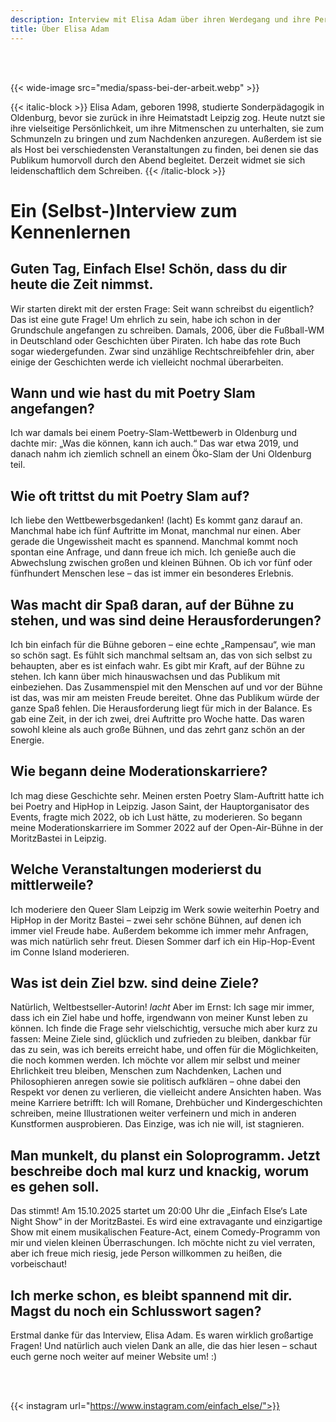```yaml
---
description: Interview mit Elisa Adam über ihren Werdegang und ihre Person.
title: Über Elisa Adam
---
```


</br>
</br>


{{< wide-image src="media/spass-bei-der-arbeit.webp" >}}

{{< italic-block >}}
Elisa Adam, geboren 1998, studierte Sonderpädagogik in Oldenburg, bevor sie zurück in ihre Heimatstadt Leipzig zog.
Heute nutzt sie ihre vielseitige Persönlichkeit, um ihre Mitmenschen zu unterhalten, sie zum Schmunzeln zu bringen und zum Nachdenken anzuregen. 
Außerdem ist sie als Host bei verschiedensten Veranstaltungen zu finden, bei denen sie das Publikum humorvoll durch den Abend begleitet.
Derzeit widmet sie sich leidenschaftlich dem Schreiben.
{{< /italic-block >}}

# Ein (Selbst-)Interview zum Kennenlernen

## Guten Tag, Einfach Else! Schön, dass du dir heute die Zeit nimmst.
Wir starten direkt mit der ersten Frage: Seit wann schreibst du eigentlich? Das ist eine gute Frage! Um ehrlich zu sein, habe ich schon in der Grundschule angefangen zu schreiben.
Damals, 2006, über die Fußball-WM in Deutschland oder Geschichten über Piraten. Ich habe das rote Buch sogar wiedergefunden.
Zwar sind unzählige Rechtschreibfehler drin, aber einige der Geschichten werde ich vielleicht nochmal überarbeiten.

## Wann und wie hast du mit Poetry Slam angefangen?
Ich war damals bei einem Poetry-Slam-Wettbewerb in Oldenburg und dachte mir: „Was die können, kann ich auch.“
Das war etwa 2019, und danach nahm ich ziemlich schnell an einem Öko-Slam der Uni Oldenburg teil.

## Wie oft trittst du mit Poetry Slam auf?
Ich liebe den Wettbewerbsgedanken! (lacht) Es kommt ganz darauf an.
Manchmal habe ich fünf Auftritte im Monat, manchmal nur einen.
Aber gerade die Ungewissheit macht es spannend. Manchmal kommt noch spontan eine Anfrage, und dann freue ich mich. Ich genieße auch die Abwechslung zwischen großen und kleinen Bühnen. Ob ich vor fünf oder fünfhundert Menschen lese – das ist immer ein besonderes Erlebnis.

## Was macht dir Spaß daran, auf der Bühne zu stehen, und was sind deine Herausforderungen?
Ich bin einfach für die Bühne geboren – eine echte „Rampensau“, wie man so schön sagt. Es fühlt sich manchmal seltsam an, das von sich selbst zu behaupten, aber es ist einfach wahr. Es gibt mir Kraft, auf der Bühne zu stehen. Ich kann über mich hinauswachsen und das Publikum mit einbeziehen. Das Zusammenspiel mit den Menschen auf und vor der Bühne ist das, was mir am meisten Freude bereitet. Ohne das Publikum würde der ganze Spaß fehlen. Die Herausforderung liegt für mich in der Balance. Es gab eine Zeit, in der ich zwei, drei Auftritte pro Woche hatte. Das waren sowohl kleine als auch große Bühnen, und das zehrt ganz schön an der Energie.

## Wie begann deine Moderationskarriere?
Ich mag diese Geschichte sehr. Meinen ersten Poetry Slam-Auftritt hatte ich bei Poetry and HipHop in Leipzig.
Jason Saint, der Hauptorganisator des Events, fragte mich 2022, ob ich Lust hätte, zu moderieren.
So begann meine Moderationskarriere im Sommer 2022 auf der Open-Air-Bühne in der MoritzBastei in Leipzig.

## Welche Veranstaltungen moderierst du mittlerweile?
Ich moderiere den Queer Slam Leipzig im Werk sowie weiterhin Poetry and HipHop in der Moritz Bastei – zwei sehr schöne Bühnen, auf denen ich immer viel Freude habe.
Außerdem bekomme ich immer mehr Anfragen, was mich natürlich sehr freut.
Diesen Sommer darf ich ein Hip-Hop-Event im Conne Island moderieren.

## Was ist dein Ziel bzw. sind deine Ziele?
Natürlich, Weltbestseller-Autorin! *lacht*
Aber im Ernst: Ich sage mir immer, dass ich ein Ziel habe und hoffe, irgendwann von meiner Kunst leben zu können. Ich finde die Frage sehr vielschichtig, versuche mich aber kurz zu fassen:
Meine Ziele sind, glücklich und zufrieden zu bleiben, dankbar für das zu sein, was ich bereits erreicht habe, und offen für die Möglichkeiten, die noch kommen werden.
Ich möchte vor allem mir selbst und meiner Ehrlichkeit treu bleiben, Menschen zum Nachdenken, Lachen und Philosophieren anregen sowie sie politisch aufklären – ohne dabei den Respekt vor denen zu verlieren, die vielleicht andere Ansichten haben.
Was meine Karriere betrifft: Ich will Romane, Drehbücher und Kindergeschichten schreiben, meine Illustrationen weiter verfeinern und mich in anderen Kunstformen ausprobieren. Das Einzige, was ich nie will, ist stagnieren.

## Man munkelt, du planst ein Soloprogramm. Jetzt beschreibe doch mal kurz und knackig, worum es gehen soll.
Das stimmt! Am 15.10.2025 startet um 20:00 Uhr die „Einfach Else‘s Late Night Show“ in der MoritzBastei.
Es wird eine extravagante und einzigartige Show mit einem musikalischen Feature-Act, einem Comedy-Programm von mir und vielen kleinen Überraschungen.
Ich möchte nicht zu viel verraten, aber ich freue mich riesig, jede Person willkommen zu heißen, die vorbeischaut!

## Ich merke schon, es bleibt spannend mit dir. Magst du noch ein Schlusswort sagen?
Erstmal danke für das Interview, Elisa Adam. Es waren wirklich großartige Fragen! Und natürlich auch vielen Dank an alle, die das hier lesen – schaut euch gerne noch weiter auf meiner Website um! :)

</br>
</br>

{{< instagram url="https://www.instagram.com/einfach_else/">}}
